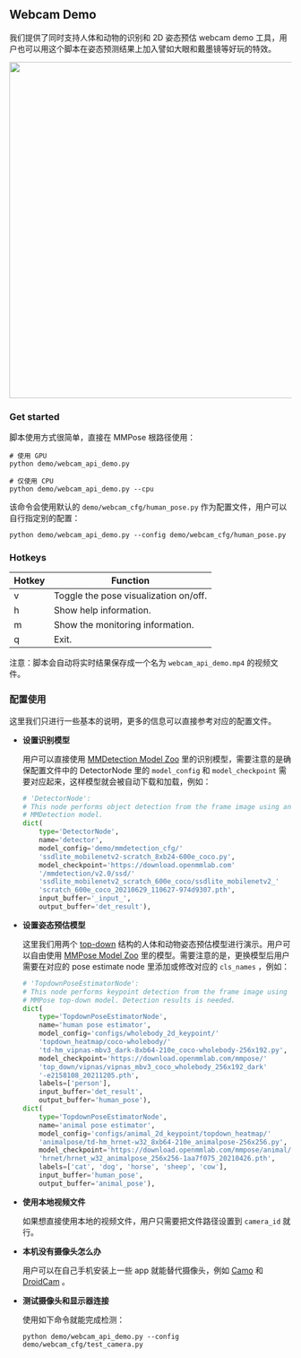 ## Webcam Demo

我们提供了同时支持人体和动物的识别和 2D 姿态预估 webcam demo 工具，用户也可以用这个脚本在姿态预测结果上加入譬如大眼和戴墨镜等好玩的特效。

<div align="center">
    <img src="https://user-images.githubusercontent.com/15977946/124059525-ce20c580-da5d-11eb-8e4a-2d96cd31fe9f.gif" width="600px" alt><br>
</div>

### Get started

脚本使用方式很简单，直接在 MMPose 根路径使用：

```shell
# 使用 GPU
python demo/webcam_api_demo.py

# 仅使用 CPU
python demo/webcam_api_demo.py --cpu
```

该命令会使用默认的 `demo/webcam_cfg/human_pose.py` 作为配置文件，用户可以自行指定别的配置：

```shell
python demo/webcam_api_demo.py --config demo/webcam_cfg/human_pose.py
```

### Hotkeys

| Hotkey | Function                              |
| ------ | ------------------------------------- |
| v      | Toggle the pose visualization on/off. |
| h      | Show help information.                |
| m      | Show the monitoring information.      |
| q      | Exit.                                 |

注意：脚本会自动将实时结果保存成一个名为 `webcam_api_demo.mp4` 的视频文件。

### 配置使用

这里我们只进行一些基本的说明，更多的信息可以直接参考对应的配置文件。

- **设置识别模型**

  用户可以直接使用 [MMDetection Model Zoo](https://mmdetection.readthedocs.io/en/3.x/model_zoo.html) 里的识别模型，需要注意的是确保配置文件中的 DetectorNode 里的 `model_config` 和 `model_checkpoint` 需要对应起来，这样模型就会被自动下载和加载，例如：

  ```python
  # 'DetectorNode':
  # This node performs object detection from the frame image using an
  # MMDetection model.
  dict(
      type='DetectorNode',
      name='detector',
      model_config='demo/mmdetection_cfg/'
      'ssdlite_mobilenetv2-scratch_8xb24-600e_coco.py',
      model_checkpoint='https://download.openmmlab.com'
      '/mmdetection/v2.0/ssd/'
      'ssdlite_mobilenetv2_scratch_600e_coco/ssdlite_mobilenetv2_'
      'scratch_600e_coco_20210629_110627-974d9307.pth',
      input_buffer='_input_',
      output_buffer='det_result'),
  ```

- **设置姿态预估模型**

  这里我们用两个 [top-down](https://github.com/open-mmlab/mmpose/tree/latest/configs/body_2d_keypoint/topdown_heatmap) 结构的人体和动物姿态预估模型进行演示。用户可以自由使用 [MMPose Model Zoo](https://mmpose.readthedocs.io/zh_CN/latest/model_zoo/body_2d_keypoint.html) 里的模型。需要注意的是，更换模型后用户需要在对应的 pose estimate node 里添加或修改对应的 `cls_names` ，例如：

  ```python
  # 'TopdownPoseEstimatorNode':
  # This node performs keypoint detection from the frame image using an
  # MMPose top-down model. Detection results is needed.
  dict(
      type='TopdownPoseEstimatorNode',
      name='human pose estimator',
      model_config='configs/wholebody_2d_keypoint/'
      'topdown_heatmap/coco-wholebody/'
      'td-hm_vipnas-mbv3_dark-8xb64-210e_coco-wholebody-256x192.py',
      model_checkpoint='https://download.openmmlab.com/mmpose/'
      'top_down/vipnas/vipnas_mbv3_coco_wholebody_256x192_dark'
      '-e2158108_20211205.pth',
      labels=['person'],
      input_buffer='det_result',
      output_buffer='human_pose'),
  dict(
      type='TopdownPoseEstimatorNode',
      name='animal pose estimator',
      model_config='configs/animal_2d_keypoint/topdown_heatmap/'
      'animalpose/td-hm_hrnet-w32_8xb64-210e_animalpose-256x256.py',
      model_checkpoint='https://download.openmmlab.com/mmpose/animal/'
      'hrnet/hrnet_w32_animalpose_256x256-1aa7f075_20210426.pth',
      labels=['cat', 'dog', 'horse', 'sheep', 'cow'],
      input_buffer='human_pose',
      output_buffer='animal_pose'),
  ```

- **使用本地视频文件**

  如果想直接使用本地的视频文件，用户只需要把文件路径设置到 `camera_id` 就行。

- **本机没有摄像头怎么办**

  用户可以在自己手机安装上一些 app 就能替代摄像头，例如 [Camo](https://reincubate.com/camo/) 和 [DroidCam](https://www.dev47apps.com/) 。

- **测试摄像头和显示器连接**

  使用如下命令就能完成检测：

  ```shell
  python demo/webcam_api_demo.py --config demo/webcam_cfg/test_camera.py
  ```
